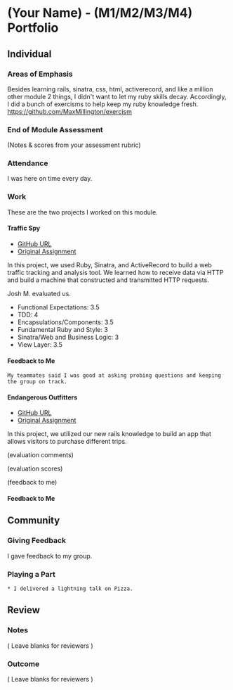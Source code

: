 # (Your Name) - (M1/M2/M3/M4) Portfolio

## Individual

### Areas of Emphasis

Besides learning rails, sinatra, css, html, activerecord, and like a million other module 2 things, 
I didn't want to let my ruby skills decay. Accordingly, I did a bunch of exercisms to help keep my ruby
knowledge fresh. https://github.com/MaxMillington/exercism 

### End of Module Assessment

(Notes & scores from your assessment rubric)

### Attendance

I was here on time every day. 

### Work

These are the two projects I worked on this module.

#### Traffic Spy

* [GitHub URL](https://github.com/Drew242/traffic-spy-skeleton)
* [Original Assignment](http://tutorials.jumpstartlab.com/projects/traffic_spy.html)

In this project, we used Ruby, Sinatra, and ActiveRecord to build a web traffic tracking and analysis tool.
 We learned how to receive data via HTTP and build a machine that constructed and transmitted HTTP requests.

Josh M. evaluated us.

* Functional Expectations: 3.5
* TDD: 4
* Encapsulations/Components: 3.5
* Fundamental Ruby and Style: 3
* Sinatra/Web and Business Logic: 3
* View Layer: 3.5

        
#### Feedback to Me

    My teammates said I was good at asking probing questions and keeping the group on track.

#### Endangerous Outfitters

* [GitHub URL](https://github.com/Alex-Tideman/endangerous_outfitters)
* [Original Assignment](https://github.com/turingschool/curriculum/blob/master/source/projects/little_shop.markdown)

In this project, we utilized our new rails knowledge to build an app that allows visitors to purchase different trips.

(evaluation comments)

(evaluation scores)

(feedback to me)

#### Feedback to Me


## Community

### Giving Feedback

 I gave feedback to my group. 

### Playing a Part

    * I delivered a lightning talk on Pizza.

## Review

### Notes

( Leave blanks for reviewers )

### Outcome

( Leave blanks for reviewers )
